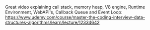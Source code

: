 Great video explaining call stack, memory heap, V8 engine, Runtime Environment, WebAPI's, Callback Queue and Event Loop:
https://www.udemy.com/course/master-the-coding-interview-data-structures-algorithms/learn/lecture/12334642